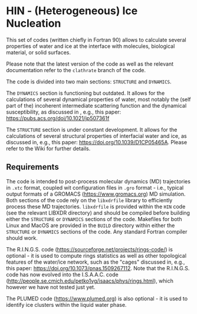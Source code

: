 # HIN - (Heterogeneous) Ice Nucleation
This set of codes (written chiefly in Fortran 90) allows to calculate several properties of water and ice at the interface with molecules, biological material, or solid surfaces.

Please note that the latest version of the code as well as the relevant documentation refer to the `clathrate` branch of the code.

The code is divided into two main sections: `STRUCTURE` and `DYNAMICS`. 

The `DYNAMICS` section is functioning but outdated. It allows for the calculations of several dynamical properties of water, most notably the (self part of the) incoherent intermediate scattering function and the dynamical susceptibility, as discussed in , e.g., this paper: https://pubs.acs.org/doi/10.1021/jp507361f 

The `STRUCTURE` section is under constant development. It allows for the calculations of several structural properties of interfacial water and ice, as discussed in, e.g., this paper: https://doi.org/10.1039/D1CP05465A. Please refer to the Wiki for further details.

## Requirements
The code is intended to post-process molecular dynamics (MD) trajectories in `.xtc` format, coupled wit configuration files in `.gro` format - i.e., typical output formats of a GROMACS (https://www.gromacs.org) MD simulation. 
Both sections of the code rely on the `libxdrfile` library to efficiently process these MD trajectories. `libxdrfile` is provided within the `HIN` code (see the relevant LIBXDR directory) and should be compiled before building either the `STRUCTURE` or `DYNAMICS` sections of the code.
Makefiles for both Linux and MacOS are provided in the `BUILD` directory within either the `STRUCTURE` or `DYNAMICS` sections of the code. Any standard Fortran compiler should work. 

The R.I.N.G.S. code (https://sourceforge.net/projects/rings-code/) is optional - it is used to compute rings statistics as well as other topological features of the water/ice network, such as the "cages" discussed in, e.g., this paper: https://doi.org/10.1073/pnas.1509267112. Note that the R.I.N.G.S. code has now evolved into the I.S.A.A.C. code (http://people.se.cmich.edu/petko1vg/isaacs/phys/rings.html), which however we have not tested just yet.

The PLUMED code (https://www.plumed.org) is also optional - it is used to identify ice clusters within the liquid water phase.
